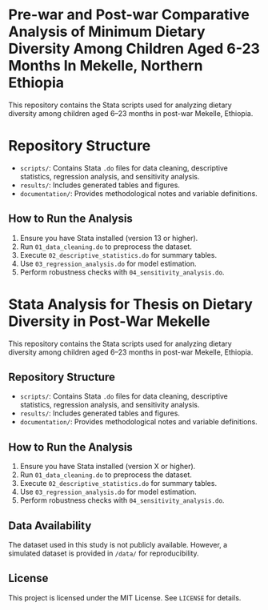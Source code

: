 # Pre-war and Post-war Comparative Analysis of Minimum Dietary Diversity Among Children Aged 6-23 Months In Mekelle, Northern Ethiopia
This repository contains the Stata scripts used for analyzing dietary diversity among children aged 6–23 months in post-war Mekelle, Ethiopia.  
# Repository Structure
- `scripts/`: Contains Stata `.do` files for data cleaning, descriptive statistics, regression analysis, and sensitivity analysis.  
- `results/`: Includes generated tables and figures.  
- `documentation/`: Provides methodological notes and variable definitions.
## How to Run the Analysis  
1. Ensure you have Stata installed (version 13 or higher).  
2. Run `01_data_cleaning.do` to preprocess the dataset.  
3. Execute `02_descriptive_statistics.do` for summary tables.  
4. Use `03_regression_analysis.do` for model estimation.  
5. Perform robustness checks with `04_sensitivity_analysis.do`.  

# Stata Analysis for Thesis on Dietary Diversity in Post-War Mekelle  

This repository contains the Stata scripts used for analyzing dietary diversity among children aged 6–23 months in post-war Mekelle, Ethiopia.  

## Repository Structure  
- `scripts/`: Contains Stata `.do` files for data cleaning, descriptive statistics, regression analysis, and sensitivity analysis.  
- `results/`: Includes generated tables and figures.  
- `documentation/`: Provides methodological notes and variable definitions.  

## How to Run the Analysis  
1. Ensure you have Stata installed (version X or higher).  
2. Run `01_data_cleaning.do` to preprocess the dataset.  
3. Execute `02_descriptive_statistics.do` for summary tables.  
4. Use `03_regression_analysis.do` for model estimation.  
5. Perform robustness checks with `04_sensitivity_analysis.do`.  

## Data Availability  
The dataset used in this study is not publicly available. However, a simulated dataset is provided in `/data/` for reproducibility.  

## License  
This project is licensed under the MIT License. See `LICENSE` for details.  
